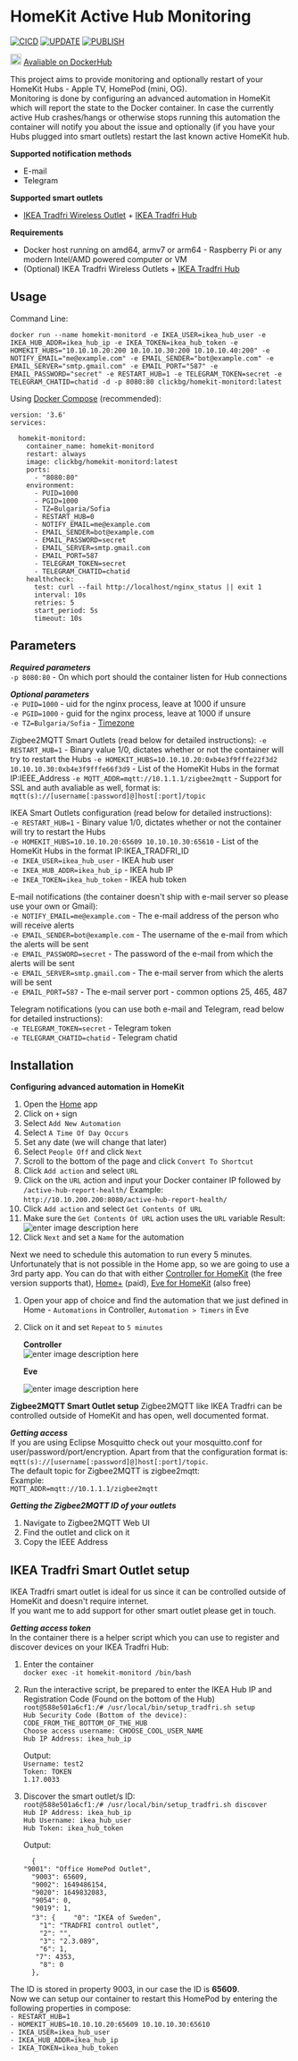 # HomeKit Active Hub Monitoring

[![CICD](https://github.com/clickbg/homekit-monitord/workflows/CICD/badge.svg?branch=main)](https://github.com/clickbg/homekit-monitord/actions/workflows/cicd.yaml)
[![UPDATE](https://github.com/clickbg/homekit-monitord/workflows/UPDATE/badge.svg?branch=main)](https://github.com/clickbg/homekit-monitord/actions/workflows/update.yaml)
[![PUBLISH](https://github.com/clickbg/homekit-monitord/workflows/PUBLISH/badge.svg)](https://github.com/clickbg/homekit-monitord/actions/workflows/publish.yaml)

<img src="https://www.docker.com/wp-content/uploads/2022/03/vertical-logo-monochromatic.png" width="20" height="20"> [Avaliable on DockerHub](https://hub.docker.com/r/clickbg/homekit-monitord)

This project aims to provide monitoring and optionally restart of your HomeKit Hubs - Apple TV, HomePod (mini, OG).  
Monitoring is done by configuring an advanced automation in HomeKit which will report the state to the Docker container.
In case the currently active Hub crashes/hangs or otherwise stops running this automation the container will notify you about the issue and optionally (if you have your Hubs plugged into smart outlets) restart the last known active HomeKit hub.

**Supported notification methods**
 - E-mail
 - Telegram
 
 **Supported smart outlets**
 - [IKEA Tradfri Wireless Outlet](https://www.ikea.com/us/en/p/tradfri-wireless-control-outlet-30356169/) + [IKEA Tradfri Hub](https://www.ikea.com/us/en/p/tradfri-gateway-white-00337813/)

**Requirements**

 - Docker host running on amd64, armv7 or arm64 - Raspberry Pi or any modern Intel/AMD powered computer or VM
 - (Optional) IKEA Tradfri Wireless Outlets + [IKEA Tradfri Hub](https://www.ikea.com/us/en/p/tradfri-gateway-white-00337813/)

**Usage**
--
Command Line:

    docker run --name homekit-monitord -e IKEA_USER=ikea_hub_user -e IKEA_HUB_ADDR=ikea_hub_ip -e IKEA_TOKEN=ikea_hub_token -e HOMEKIT_HUBS="10.10.10.20:200 10.10.10.30:200 10.10.10.40:200" -e NOTIFY_EMAIL="me@example.com" -e EMAIL_SENDER="bot@example.com" -e EMAIL_SERVER="smtp.gmail.com" -e EMAIL_PORT="587" -e EMAIL_PASSWORD="secret" -e RESTART_HUB=1 -e TELEGRAM_TOKEN=secret -e TELEGRAM_CHATID=chatid -d -p 8080:80 clickbg/homekit-monitord:latest
  
 Using [Docker Compose](https://docs.docker.com/compose/) (recommended):

    version: '3.6'
    services:
    
      homekit-monitord:
        container_name: homekit-monitord
        restart: always
        image: clickbg/homekit-monitord:latest
        ports:
          - "8080:80"
        environment:
          - PUID=1000
          - PGID=1000
          - TZ=Bulgaria/Sofia
          - RESTART_HUB=0
          - NOTIFY_EMAIL=me@example.com
          - EMAIL_SENDER=bot@example.com
          - EMAIL_PASSWORD=secret
          - EMAIL_SERVER=smtp.gmail.com
          - EMAIL_PORT=587
          - TELEGRAM_TOKEN=secret
          - TELEGRAM_CHATID=chatid
        healthcheck:
          test: curl --fail http://localhost/nginx_status || exit 1
          interval: 10s
          retries: 5
          start_period: 5s
          timeout: 10s

**Parameters**
--
***Required parameters***  
 `-p 8080:80` - On which port should the container listen for Hub connections  

***Optional parameters***  
          `-e PUID=1000` - uid for the nginx process, leave at 1000 if unsure  
          `-e PGID=1000` - guid for the nginx process, leave at 1000 if unsure  
          `-e TZ=Bulgaria/Sofia` - [Timezone](https://en.wikipedia.org/wiki/List_of_tz_database_time_zones)  


Zigbee2MQTT Smart Outlets (read below for detailed instructions): 
`-e RESTART_HUB=1` - Binary value 1/0, dictates whether or not the container will try to restart the Hubs 
`-e HOMEKIT_HUBS=10.10.10.20:0xb4e3f9fffe22f3d2 10.10.10.30:0xb4e3f9fffe66f3d9` - List of the HomeKit Hubs in the format IP:IEEE_Address 
`-e MQTT_ADDR=mqtt://10.1.1.1/zigbee2mqtt` - Support for SSL and auth avaliable as well, format is: `mqtt(s)://[username[:password]@]host[:port]/topic` 


IKEA Smart Outlets configuration (read below for detailed instructions):  
`-e RESTART_HUB=1` - Binary value 1/0, dictates whether or not the container will try to restart the Hubs  
`-e HOMEKIT_HUBS=10.10.10.20:65609 10.10.10.30:65610` - List of the HomeKit Hubs in the format IP:IKEA_TRADFRI_ID  
`-e IKEA_USER=ikea_hub_user` - IKEA hub user  
`-e IKEA_HUB_ADDR=ikea_hub_ip` - IKEA hub IP  
`-e IKEA_TOKEN=ikea_hub_token` - IKEA hub token  


E-mail notifications (the container doesn't ship with e-mail server so please use your own or Gmail):  
`-e NOTIFY_EMAIL=me@example.com` - The e-mail address of the person who will receive alerts  
`-e EMAIL_SENDER=bot@example.com` - The username of the e-mail from which the alerts will be sent  
`-e EMAIL_PASSWORD=secret` - The password of the e-mail from which the alerts will be sent  
`-e EMAIL_SERVER=smtp.gmail.com` - The e-mail server from which the alerts will be sent  
`-e EMAIL_PORT=587` - The e-mail server port - common options 25, 465, 487  


Telegram notifications (you can use both e-mail and Telegram, read below for detailed instructions):  
`-e TELEGRAM_TOKEN=secret` - Telegram token  
`-e TELEGRAM_CHATID=chatid` - Telegram chatid  

**Installation**
--
**Configuring advanced automation in HomeKit**

 1. Open the [Home](https://apps.apple.com/us/app/home/id1110145103) app
 2. Click on `+` sign
 3. Select `Add New Automation`
 4. Select `A Time Of Day Occurs` 
 5. Set any date (we will change that later)
 6. Select `People Off` and click `Next`
 7. Scroll to the bottom of the page and click `Convert To Shortcut`
 8. Click `Add action` and select `URL`
 9. Click on the `URL` action and input your Docker container IP followed by `/active-hub-report-health/`
     Example: `http://10.10.200.200:8080/active-hub-report-health/`
  10. Click `Add action` and select `Get Contents Of URL`
  11. Make sure the `Get Contents Of URL` action uses the `URL` variable
      Result:
      ![enter image description here](https://github.com/clickbg/homekit-monitord/blob/main/.pics/shortcut-example.png?raw=true)
12. Click `Next` and set a `Name` for the automation

Next we need to schedule this automation to run every 5 minutes.
Unfortunately that is not possible in the Home app, so we are going to use a 3rd party app.
You can do that with either [Controller for HomeKit](https://apps.apple.com/us/app/controller-for-homekit/id1198176727) (the free version supports that), [Home+](https://apps.apple.com/us/app/home-5/id995994352) (paid), [Eve for HomeKit](https://apps.apple.com/us/app/eve-for-homekit/id917695792) (also free)

1. Open your app of choice and find the automation that we just defined in Home - `Automations` in Controller, `Automation > Timers` in Eve
2. Click on it and set `Repeat` to `5 minutes`

   **Controller**  
   ![enter image description here](https://github.com/clickbg/homekit-monitord/blob/main/.pics/controller.png?raw=true)
   
   **Eve**
   
   ![enter image description here](https://github.com/clickbg/homekit-monitord/blob/main/.pics/eve.png?raw=true)


**Zigbee2MQTT Smart Outlet setup** 
Zigbee2MQTT like IKEA Tradfri can be controlled outside of HomeKit and has open, well documented format.  

***Getting access***  
If you are using Eclipse Mosquitto check out your mosquitto.conf for user/password/port/encryption. 
Apart from that the configuration format is: `mqtt(s)://[username[:password]@]host[:port]/topic`.  
The default topic for Zigbee2MQTT is zigbee2mqtt:  
Example:  
   `MQTT_ADDR=mqtt://10.1.1.1/zigbee2mqtt`  

***Getting the Zigbee2MQTT ID of your outlets***  
1. Navigate to Zigbee2MQTT Web UI  
2. Find the outlet and click on it  
3. Copy the IEEE Address  


**IKEA Tradfri Smart Outlet setup**  
--
IKEA Tradfri smart outlet is ideal for us since it can be controlled outside of HomeKit and doesn't require internet.  
If you want me to add support for other smart outlet please get in touch.  

***Getting access token***   
In the container there is a helper script which you can use to register and discover devices on your IKEA Tradfri Hub:  
1. Enter the container  
    `docker exec -it homekit-monitord /bin/bash`  
 2. Run the interactive script, be prepared to enter the IKEA Hub IP and Registration Code (Found on the bottom of the Hub)  
     `root@588e501a6cf1:/# /usr/local/bin/setup_tradfri.sh setup`  
     `Hub Security Code (Bottom of the device): CODE_FROM_THE_BOTTOM_OF_THE_HUB`  
     `Choose access username: CHOOSE_COOL_USER_NAME`  
     `Hub IP Address: ikea_hub_ip`  

     Output:  
     `Username: test2`  
     `Token: TOKEN`  
     `1.17.0033`  

2. Discover the smart outlet/s ID:  
    `root@588e501a6cf1:/# /usr/local/bin/setup_tradfri.sh discover`  
`Hub IP Address: ikea_hub_ip`  
`Hub Username: ikea_hub_user`  
`Hub Token: ikea_hub_token`  

      Output:  

     `  {`  
  `"9001": "Office HomePod Outlet",`  
`  "9003": 65609,`  
`  "9002": 1649486154,`  
`  "9020": 1649832083,`  
`  "9054": 0,`  
`  "9019": 1,`  
`  "3": {`
`    "0": "IKEA of Sweden",`  
`    "1": "TRADFRI control outlet",`  
`    "2": "",`  
`    "3": "2.3.089",`  
`    "6": 1,`  
 `   "7": 4353,`  
`    "8": 0`  
`  },`  

The ID is stored in property 9003, in our case the ID is **65609**.   
Now we can setup our container to restart this HomePod by entering the following properties in compose:  
`- RESTART_HUB=1`  
`- HOMEKIT_HUBS=10.10.10.20:65609 10.10.10.30:65610`  
`- IKEA_USER=ikea_hub_user`  
`- IKEA_HUB_ADDR=ikea_hub_ip`  
`- IKEA_TOKEN=ikea_hub_token`   



